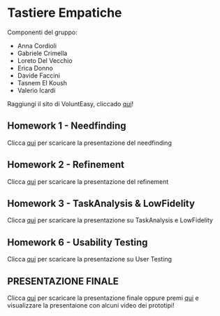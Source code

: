 # Tastiere Empatiche

Componenti del gruppo:
- Anna Cordioli
- Gabriele Crimella
- Loreto Del Vecchio
- Erica Donno
- Davide Faccini
- Tasnem El Koush
- Valerio Icardi

Raggiungi il sito di VoluntEasy, cliccado [qui](https://gabrielecrimella.github.io/HCI_project/)!

## Homework 1 - Needfinding
Clicca [qui](https://gabrielecrimella.github.io/HCI_project/C1/H1-Needfinding.pdf) per scaricare la presentazione del needfinding

## Homework 2 - Refinement
Clicca [qui](https://gabrielecrimella.github.io/HCI_project/C2/HW2-Refinement.pdf) per scaricare la presentazione del refinement

## Homework 3 - TaskAnalysis & LowFidelity
Clicca [qui](https://gabrielecrimella.github.io/HCI_project/C3/HW3-TaskAnalysis&LowFidelity.pdf) per scaricare la presentazione su TaskAnalysis e LowFidelity

## Homework 6 - Usability Testing
Clicca [qui](https://gabrielecrimella.github.io/HCI_project/C6/VoluntEasy_H6-USABILITY_TESTING.pdf) per scaricare la presentazione su User Testing

## PRESENTAZIONE FINALE
Clicca [qui](PRESENTAZIONE_FINALE/VoluntEasy_PRESENTAZIONE_FINALE.pdf) per scaricare la presentazione finale oppure premi [qui](https://www.canva.com/design/DAGawvvcp_c/_tf5pYWGOtWNZ4t0r9BEng/view?utm_content=DAGawvvcp_c&utm_campaign=designshare&utm_medium=link2&utm_source=uniquelinks&utlId=h7e42675af3) e visualizzare la presentaione con alcuni video dei prototipi!